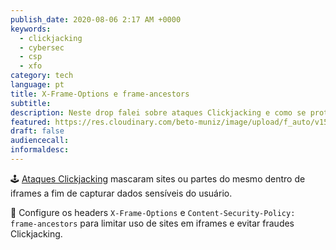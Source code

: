 ```yaml
---
publish_date: 2020-08-06 2:17 AM +0000
keywords:
  - clickjacking
  - cybersec
  - csp
  - xfo
category: tech
language: pt
title: X-Frame-Options e frame-ancestors
subtitle:
description: Neste drop falei sobre ataques Clickjacking e como se proteger deles.
featured: https://res.cloudinary.com/beto-muniz/image/upload/f_auto/v1596428266/xfo_ha2trv.png
draft: false
audiencecall:
informaldesc:
---
```


🕹 [Ataques Clickjacking](https://pt.wikipedia.org/wiki/Clickjacking) mascaram sites ou partes do mesmo dentro de iframes a fim de capturar dados sensíveis do usuário.

🤩 Configure os headers `X-Frame-Options` e `Content-Security-Policy: frame-ancestors` para limitar uso de sites em iframes e evitar fraudes Clickjacking.
